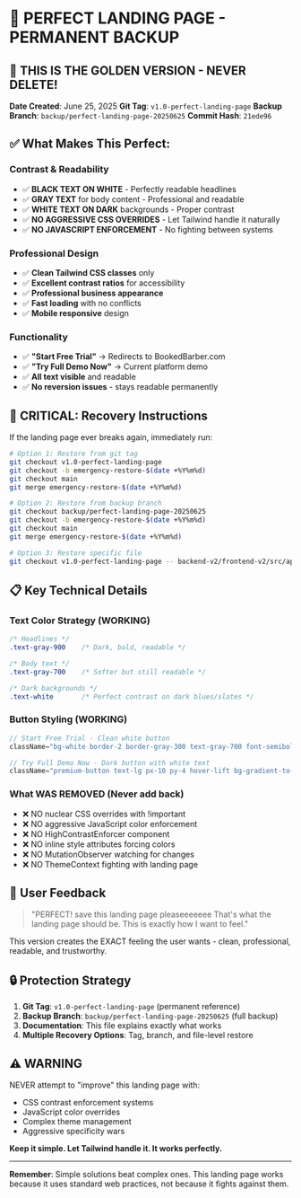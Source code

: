 # 🎯 PERFECT LANDING PAGE - PERMANENT BACKUP

## 🌟 THIS IS THE GOLDEN VERSION - NEVER DELETE!

**Date Created**: June 25, 2025
**Git Tag**: `v1.0-perfect-landing-page`
**Backup Branch**: `backup/perfect-landing-page-20250625`
**Commit Hash**: `21ede96`

## ✅ What Makes This Perfect:

### **Contrast & Readability**
- ✅ **BLACK TEXT ON WHITE** - Perfectly readable headlines
- ✅ **GRAY TEXT** for body content - Professional and readable
- ✅ **WHITE TEXT ON DARK** backgrounds - Proper contrast
- ✅ **NO AGGRESSIVE CSS OVERRIDES** - Let Tailwind handle it naturally
- ✅ **NO JAVASCRIPT ENFORCEMENT** - No fighting between systems

### **Professional Design**
- ✅ **Clean Tailwind CSS classes** only
- ✅ **Excellent contrast ratios** for accessibility
- ✅ **Professional business appearance**
- ✅ **Fast loading** with no conflicts
- ✅ **Mobile responsive** design

### **Functionality**
- ✅ **"Start Free Trial"** → Redirects to BookedBarber.com
- ✅ **"Try Full Demo Now"** → Current platform demo
- ✅ **All text visible** and readable
- ✅ **No reversion issues** - stays readable permanently

## 🚨 CRITICAL: Recovery Instructions

If the landing page ever breaks again, immediately run:

```bash
# Option 1: Restore from git tag
git checkout v1.0-perfect-landing-page
git checkout -b emergency-restore-$(date +%Y%m%d)
git checkout main
git merge emergency-restore-$(date +%Y%m%d)

# Option 2: Restore from backup branch
git checkout backup/perfect-landing-page-20250625
git checkout -b emergency-restore-$(date +%Y%m%d)
git checkout main
git merge emergency-restore-$(date +%Y%m%d)

# Option 3: Restore specific file
git checkout v1.0-perfect-landing-page -- backend-v2/frontend-v2/src/app/page.tsx
```

## 📋 Key Technical Details

### **Text Color Strategy (WORKING)**
```css
/* Headlines */
.text-gray-900    /* Dark, bold, readable */

/* Body text */
.text-gray-700    /* Softer but still readable */

/* Dark backgrounds */
.text-white       /* Perfect contrast on dark blues/slates */
```

### **Button Styling (WORKING)**
```typescript
// Start Free Trial - Clean white button
className="bg-white border-2 border-gray-300 text-gray-700 font-semibold text-lg px-10 py-4 rounded-xl hover:bg-gray-50 hover:border-gray-400 transition-all duration-300 inline-flex items-center shadow-lg hover:shadow-xl hover:-translate-y-1"

// Try Full Demo Now - Dark button with white text
className="premium-button text-lg px-10 py-4 hover-lift bg-gradient-to-r from-slate-700 to-slate-800"
```

### **What WAS REMOVED (Never add back)**
- ❌ NO nuclear CSS overrides with !important
- ❌ NO aggressive JavaScript color enforcement
- ❌ NO HighContrastEnforcer component
- ❌ NO inline style attributes forcing colors
- ❌ NO MutationObserver watching for changes
- ❌ NO ThemeContext fighting with landing page

## 🎯 User Feedback

> "PERFECT! save this landing page pleaseeeeeee That's what the landing page should be. This is exactly how I want to feel."

This version creates the EXACT feeling the user wants - clean, professional, readable, and trustworthy.

## 🔒 Protection Strategy

1. **Git Tag**: `v1.0-perfect-landing-page` (permanent reference)
2. **Backup Branch**: `backup/perfect-landing-page-20250625` (full backup)
3. **Documentation**: This file explains exactly what works
4. **Multiple Recovery Options**: Tag, branch, and file-level restore

## ⚠️ WARNING

NEVER attempt to "improve" this landing page with:
- CSS contrast enforcement systems
- JavaScript color overrides
- Complex theme management
- Aggressive specificity wars

**Keep it simple. Let Tailwind handle it. It works perfectly.**

---

**Remember**: Simple solutions beat complex ones. This landing page works because it uses standard web practices, not because it fights against them.
